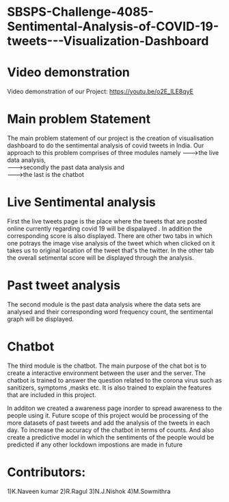 # SBSPS-Challenge-4085-Sentimental-Analysis-of-COVID-19-tweets---Visualization-Dashboard

# Video demonstration
Video demonstration of our Project:
https://youtu.be/o2E_ILE8qyE

# Main problem Statement
The main problem statement of our project is the creation of visualisation dashboard to do the sentimental analysis of covid tweets in India. 
Our approach to this problem comprises of three modules namely 
--->the live data analysis,<br> 
--->secondly the past data analysis and<br>
--->the last is the chatbot 


# Live Sentimental analysis
First the live tweets page is the place where the tweets that are posted online currently regarding covid 19 will be  dispalayed . In addition the corresponding score is also displayed. There are other two tabs in which one potrays the image vise analysis of the tweet which when clicked on it takes us to original location of the tweet that's the twitter. In the other tab the overall setimental score will be displayed through the analysis. 
<br>

# Past tweet analysis
The second module is the past data analysis where the data sets are analysed and their corresponding word frequency count, the sentimental graph will be displayed. 
<br>

# Chatbot
The third module is the chatbot. The main purpose of the chat bot is to create a interactive environment between the user and the server. The chatbot is trained to answer the question related to the corona virus such as sanitizers, symptoms ,masks etc. It is also trained to explain the features that are included in this project. 
<br>

In additon we created a awareness page inorder to spread awareness to the people using it.
Future scope of this project would be processing of the more datasets of past tweets and add the analysis of the tweets in each day. To increase the accuracy of the chatbot in terms of counts. And also create a predictive model in which the sentiments of the people would be predicted if any other lockdown impostions are made in future


# Contributors:

1)K.Naveen kumar
2)R.Ragul
3)N.J.Nishok
4)M.Sowmithra



